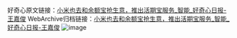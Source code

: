 好奇心原文链接：[小米也去和余额宝抢生意，推出活期宝服务_智能_好奇心日报-王嘉俊](https://www.qdaily.com/articles/9414.html)
WebArchive归档链接：[小米也去和余额宝抢生意，推出活期宝服务_智能_好奇心日报-王嘉俊](http://web.archive.org/web/20161008095318/http://www.qdaily.com:80/articles/9414.html)
![image](http://ww3.sinaimg.cn/large/007d5XDpgy1g3vf63xth6j30u02dkngg)